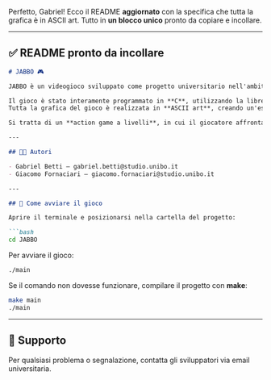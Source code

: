 Perfetto, Gabriel! Ecco il README **aggiornato** con la specifica che tutta la grafica è in ASCII art. Tutto in **un blocco unico** pronto da copiare e incollare.

---

## ✅ README pronto da incollare

````markdown
# JABBO 🎮

JABBO è un videogioco sviluppato come progetto universitario nell'ambito del corso di **Programmazione** presso l'Università di Bologna.

Il gioco è stato interamente programmato in **C**, utilizzando la libreria **ncurses** per la gestione dell'interfaccia testuale.  
Tutta la grafica del gioco è realizzata in **ASCII art**, creando un'esperienza visuale completamente testuale.

Si tratta di un **action game a livelli**, in cui il giocatore affronta nemici sparando proiettili, raccoglie chiavi e potenziamenti (superpoteri) per progredire nei vari stage. L'obiettivo è superare i livelli eliminando i nemici e raccogliendo gli oggetti necessari per sbloccare nuove aree.

---

## 👨‍💻 Autori

- Gabriel Betti – gabriel.betti@studio.unibo.it
- Giacomo Fornaciari – giacomo.fornaciari@studio.unibo.it

---

## 🚀 Come avviare il gioco

Aprire il terminale e posizionarsi nella cartella del progetto:

```bash
cd JABBO
````

Per avviare il gioco:

```bash
./main
```

Se il comando non dovesse funzionare, compilare il progetto con **make**:

```bash
make main
./main
```

---

## 💬 Supporto

Per qualsiasi problema o segnalazione, contatta gli sviluppatori via email universitaria.
